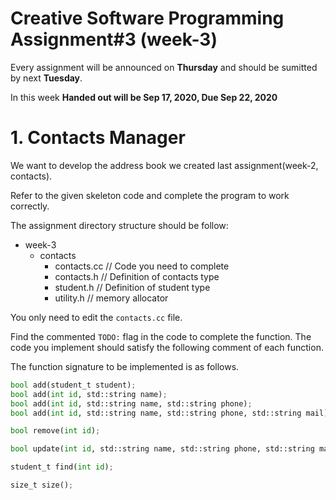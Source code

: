# Creative Software Programming Assignment#3 (week-3)

Every assignment will be announced on **Thursday** and should be sumitted by next **Tuesday**.

In this week **Handed out will be Sep 17, 2020, Due Sep 22, 2020**

# 1. Contacts Manager

We want to develop the address book we created last assignment(week-2, contacts).

Refer to the given skeleton code and complete the program to work correctly.

The assignment directory structure should be follow:

- week-3
    - contacts
        - contacts.cc // Code you need to complete
        - contacts.h  // Definition of contacts type
        - student.h   // Definition of student type
        - utility.h   // memory allocator

You only need to edit the `contacts.cc` file.

Find the commented `TODO:` flag in the code to complete the function.
The code you implement should satisfy the following comment of each function.

The function signature to be implemented is as follows.


```python
bool add(student_t student);
bool add(int id, std::string name);
bool add(int id, std::string name, std::string phone);
bool add(int id, std::string name, std::string phone, std::string mail);

bool remove(int id);

bool update(int id, std::string name, std::string phone, std::string mail);

student_t find(int id);

size_t size();
```


```python

```
